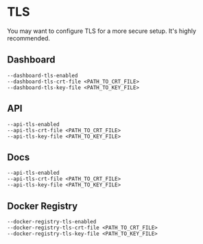 # TLS
You may want to configure TLS for a more secure setup. It's highly recommended.

## Dashboard

    --dashboard-tls-enabled
    --dashboard-tls-crt-file <PATH_TO_CRT_FILE>
    --dashboard-tls-key-file <PATH_TO_KEY_FILE>

## API

    --api-tls-enabled
    --api-tls-crt-file <PATH_TO_CRT_FILE>
    --api-tls-key-file <PATH_TO_KEY_FILE>

## Docs

    --api-tls-enabled
    --api-tls-crt-file <PATH_TO_CRT_FILE>
    --api-tls-key-file <PATH_TO_KEY_FILE>


## Docker Registry

    --docker-registry-tls-enabled
    --docker-registry-tls-crt-file <PATH_TO_CRT_FILE>
    --docker-registry-tls-key-file <PATH_TO_KEY_FILE>
